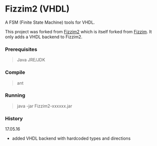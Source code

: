 Fizzim2 (VHDL)
======

A FSM (Finite State Machine) tools for VHDL.

This project was forked from [Fizzim2](https://github.com/balanx/fizzim2) which is itself forked from [Fizzim](http://www.fizzim.com). It only adds a VHDL backend to Fizzim2.

### Prerequisites
> Java JRE/JDK

### Compile ###
> ant

### Running ###
> java -jar Fizzim2-xxxxxx.jar

### History ###

17.05.16
- added VHDL backend with hardcoded types and directions
